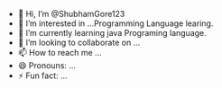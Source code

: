 - 👋 Hi, I’m @ShubhamGore123
- 👀 I’m interested in ...Programming Language learing.
- 🌱 I’m currently learning java Programing language.
- 💞️ I’m looking to collaborate on ...
- 📫 How to reach me ...
- 😄 Pronouns: ...
- ⚡ Fun fact: ...

<!---
ShubhamGore123/ShubhamGore123 is a ✨ special ✨ repository because its `README.md` (this file) appears on your GitHub profile.
You can click the Preview link to take a look at your changes.
--->
